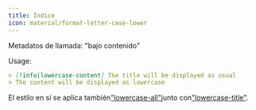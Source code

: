 ```yaml
---
title: Índice
icon: material/format-letter-case-lower
---
```


Metadatos de llamada: "bajo contenido"

Usage:
```md
> [!info|lowercase-content] The title will be displayed as usual
> The content will be displayed as lowercase
```

El estilo en sí se aplica también["lowercase-all"](../combined-styling/page-15.md)junto con["lowercase-title"](../title-styling/page-15.md).